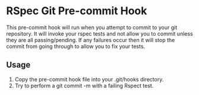 RSpec Git Pre-commit Hook
=========

This pre-commit hook will run when you attempt to commit to your git repository. It will invoke your rspec tests and not allow you to commit unless they are all passing/pending. If any failures occur then it will stop the commit from going through to allow you to fix your tests.

Usage
-----

1. Copy the pre-commit hook file into your .git/hooks directory.
2. Try to perform a git commit -m with a failing Rspect test.
